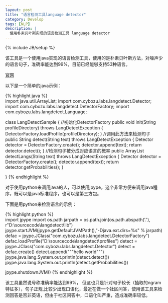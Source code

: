 ```yaml
---
layout: post
title: "语言检测工具language detector"
category: Develop
tags: [NLP]
description: |
  使用朴素贝叶斯实现的语言检测工具 language detector
---
```


{% include JB/setup %}



该工具是一个使用java实现的语言检测工具，使用的是朴素贝叶斯方法，对噪声少的语言句子，准确率能达到99%，目前已经能够支持53种语言。


[官网](https://code.google.com/p/language-detection/)

以下是一个简单的java示例：

{% highlight java %}  
import java.util.ArrayList;
 import com.cybozu.labs.langdetect.Detector;
 import com.cybozu.labs.langdetect.DetectorFactory;
 import com.cybozu.labs.langdetect.Language;
 
 class LangDetectSample {
    //初始化DetectorFactory
     public void init(String profileDirectory) throws LangDetectException {
         DetectorFactory.loadProfile(profileDirectory);
     }
     //调用此方法来检测句子
     public String detect(String text) throws LangDetectException {
         Detector detector = DetectorFactory.create();
         detector.append(text);
         return detector.detect();
     }
     //检测句子被分成对应语言的概率
     public ArrayList detectLangs(String text) throws LangDetectException {
         Detector detector = DetectorFactory.create();
         detector.append(text);
         return detector.getProbabilities();
     }
     
 }
{% endhighlight %}

对于使用python来调用java的人，可以使用jpype，这个非常方便来调用java程序，既可以是java标准程序，也可以是第三方包。

下面是用python来检测语言的示例：

{% highlight python %}  
import jpype
import os.path
jarpath = os.path.join(os.path.abspath('.'), r"D:\sourcecode\langdetect\lib")
jpype.startJVM(jpype.getDefaultJVMPath(),"-Djava.ext.dirs=%s" % jarpath)
defac = jpype.JClass("com.cybozu.labs.langdetect.DetectorFactory")
defac.loadProfile("D:\sourcecode\langdetect\profiles")
detect = jpype.JClass("com.cybozu.labs.langdetect.Detector")
detect = defac.create()
detect.append("""hello world""")
jpype.java.lang.System.out.println(detect.detect())
jpype.java.lang.System.out.println(detect.getProbabilities())

jpype.shutdownJVM()
{% endhighlight %}


该工具虽然说号称准确率能达到99%， 但这也只是针对句子较长（抽取的ngram特征多），句子正规,比较少出现口语化，最近在做一个社区问答，使用该工具来检测回答是否非英语，但由于社区问答中，口语化叫严重，造成准确率较低。



